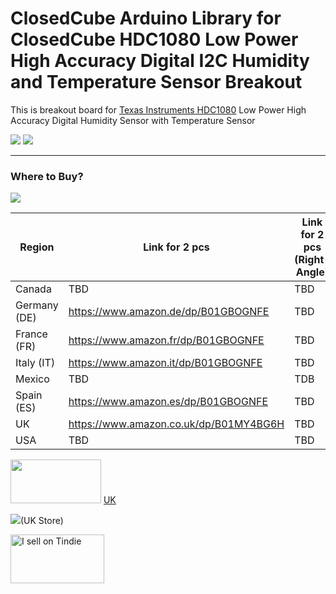 ClosedCube Arduino Library for
ClosedCube HDC1080 Low Power High Accuracy Digital I2C Humidity and Temperature Sensor Breakout
=================================================================

This is breakout board for [Texas Instruments HDC1080](http://www.ti.com/product/HDC1080) Low Power High Accuracy Digital Humidity Sensor with Temperature Sensor 


[![](https://github.com/closedcube/ClosedCube_HDC1080_Arduino/blob/master/images/B004_HDC1080_Pic1.jpg)](https://www.tindie.com/stores/closedcube/)
[![](https://github.com/closedcube/ClosedCube_HDC1080_Arduino/blob/master/images/B004_HDC1080_Pic2.jpg)](https://www.tindie.com/stores/closedcube/)



---
### Where to Buy?

[![](http://images.closedcube.uk/logo/github/amazon.png)](https://www.amazon.co.uk/dp/B01GBOGNFE)

| Region  | Link for 2 pcs | Link for 2 pcs (Right-Angle) |
| ------------- | ------------- |------------- |
| Canada | TBD |TBD |
| Germany (DE) | https://www.amazon.de/dp/B01GBOGNFE |  TBD |
| France (FR) | https://www.amazon.fr/dp/B01GBOGNFE | TBD |
| Italy (IT) | https://www.amazon.it/dp/B01GBOGNFE | TBD |
| Mexico | TBD | TDB |
| Spain (ES) | https://www.amazon.es/dp/B01GBOGNFE | TBD |
| UK | https://www.amazon.co.uk/dp/B01MY4BG6H | TBD |
| USA | TBD | TBD |


<a href="https://www.amazon.co.uk/ClosedCube-Accuracy-Humidity-Temperature-Breakout/dp/B01GBOGNFE">
<img src="https://images-na.ssl-images-amazon.com/images/G/01/SellerCentral/legal/amazon-logo_black.png" width="145" height="70"/></a> <a href="https://www.amazon.co.uk/ClosedCube-Accuracy-Humidity-Temperature-Breakout/dp/B01GBOGNFE">UK</a>

[![](http://images.closedcube.uk/logo/github/ebay.gif)](http://www.ebay.co.uk/itm/182129971333)(UK Store)

<a href="https://www.tindie.com/stores/closedcube/?ref=offsite_badges&utm_source=sellers_closedcube&utm_medium=badges&utm_campaign=badge_medium"><img src="https://d2ss6ovg47m0r5.cloudfront.net/badges/tindie-mediums.png" alt="I sell on Tindie" width="150" height="78"></a>


